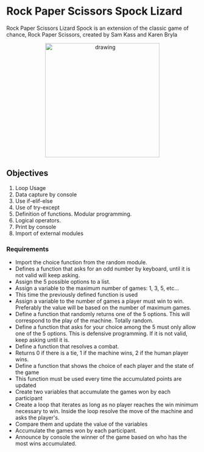 # Rock Paper Scissors Spock Lizard
Rock Paper Scissors Lizard Spock is an extension of the classic game of chance, Rock Paper Scissors, created by Sam Kass and Karen Bryla

<p align="center">
    <img src="https://github.com/RealXun/Paper_Rock_Scissors_Spock_Lizard/blob/main/Resources/Cover.png"alt="drawing" width="300">

## Objectives
1. Loop Usage
2. Data capture by console
3. Use if-elif-else
4. Use of try-except
5. Definition of functions. Modular programming.
6. Logical operators.
7. Print by console
8. Import of external modules
  
### Requirements 
- Import the choice function from the random module.
- Defines a function that asks for an odd number by keyboard, until it is not valid will keep asking.
- Assign the 5 possible options to a list.
- Assign a variable to the maximum number of games: 1, 3, 5, etc...
- This time the previously defined function is used
- Assign a variable to the number of games a player must win to win. Preferably the value will be based on the number of maximum games.
- Define a function that randomly returns one of the 5 options. This will correspond to the play of the machine. Totally random.
- Define a function that asks for your choice among the 5 must only allow one of the 5 options. This is defensive programming. If it is not valid, keep asking until it is.
- Define a function that resolves a combat.
- Returns 0 if there is a tie, 1 if the machine wins, 2 if the human player wins.
- Define a function that shows the choice of each player and the state of the game
- This function must be used every time the accumulated points are updated
- Create two variables that accumulate the games won by each participant
- Create a loop that iterates as long as no player reaches the win minimum necessary to win. Inside the loop resolve the move of the machine and asks the player's.
- Compare them and update the value of the variables
- Accumulate the games won by each participant.
- Announce by console the winner of the game based on who has the most wins accumulated.
